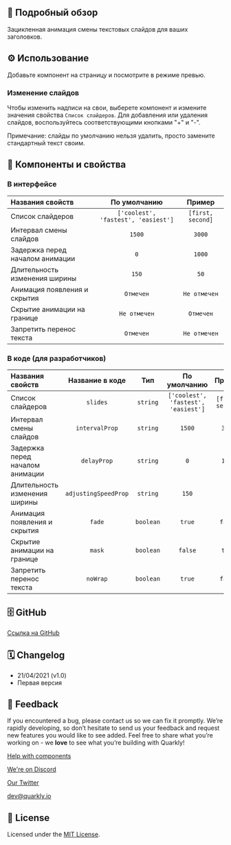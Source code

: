 ## 📖 Подробный обзор

Зацикленная анимация смены текстовых слайдов для ваших заголовков.

## ⚙️ Использование

Добавьте компонент на страницу и посмотрите в режиме превью.

### Изменение слайдов

Чтобы изменить надписи на свои, выберете компонент и измените значения свойства `Список слайдеров`.
Для добавления или удаления слайдов, воспользуйтесь соответствующими кнопками "+" и "-".‎

Примечание: слайды по умолчанию нельзя удалить, просто замените стандартный текст своим.

## 🧩 Компоненты и свойства

### В интерфейсе

| Названия свойств                |            По умолчанию             |      Пример       |
| :------------------------------ | :---------------------------------: | :---------------: |
| Список слайдеров                | `['coolest', 'fastest', 'easiest']` | `[first, second]` |
| Интервал смены слайдов          |               `1500`                |      `3000`       |
| Задержка перед началом анимации |                 `0`                 |      `1000`       |
| Длительность изменения ширины   |                `150`                |       `50`        |
| Анимация появления и скрытия    |              `Отмечен`              |   `Не отмечен`    |
| Скрытие анимации на границе     |            `Не отмечен`             |     `Отмечен`     |
| Запретить перенос текста        |              `Отмечен`              |   `Не отмечен`    |

### В коде (для разработчиков)

| Названия свойств                |   Название в коде    |    Тип    |            По умолчанию             |      Пример       |
| :------------------------------ | :------------------: | :-------: | :---------------------------------: | :---------------: |
| Список слайдеров                |       `slides`       | `string`  | `['coolest', 'fastest', 'easiest']` | `[first, second]` |
| Интервал смены слайдов          |    `intervalProp`    | `string`  |               `1500`                |      `3000`       |
| Задержка перед началом анимации |     `delayProp`      | `string`  |                 `0`                 |      `1000`       |
| Длительность изменения ширины   | `adjustingSpeedProp` | `string`  |                `150`                |       `50`        |
| Анимация появления и скрытия    |        `fade`        | `boolean` |               `true`                |      `false`      |
| Скрытие анимации на границе     |        `mask`        | `boolean` |               `false`               |      `true`       |
| Запретить перенос текста        |       `noWrap`       | `boolean` |               `true`                |      `false`      |

## 🗄 GitHub

[Ссылка на GitHub](https://github.com/quarkly/community-kit/blob/master/src/LoopText.js)

## 🗓 Changelog

-   21/04/2021 (v1.0)
-   Первая версия

## 📮 Feedback

If you encountered a bug, please contact us so we can fix it promptly. We’re rapidly developing, so don’t hesitate to send us your feedback and request new features you would like to see added. Feel free to share what you’re working on - we **love** to see what you’re building with Quarkly!

[Help with components](https://community.quarkly.io/c/requests/11)

[We're on Discord](https://discord.gg/f9KhSMGX)

[Our Twitter](https://twitter.com/quarklyapp)

[dev@quarkly.io](mailto:dev@quarkly.io)

## 📝 License

Licensed under the [MIT License](https://raw.githubusercontent.com/quarkly/community-kit/master/LICENSE).
